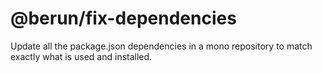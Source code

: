 # @berun/fix-dependencies

Update all the package.json dependencies in a mono repository to match exactly what 
is used and installed.
